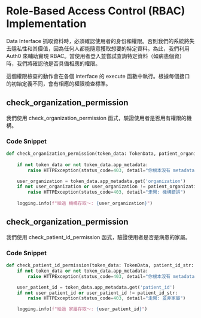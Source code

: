 # Role-Based Access Control (RBAC) Implementation

Data Interface 抓取資料時，必須確認使用者的身份和權限。否則我們的系統將失去隱私性和其價值，因為任何人都能隨意獲取想要的特定資料。為此，我們利用 Auth0 來輔助實現 RBAC。當使用者登入並嘗試查詢特定資料（如病患個資）時，我們將確認他是否具備相應的權限。

這個權限檢查的動作會在各個 interface 的 execute 函數中執行。根據每個接口的初始定義不同，會有相應的權限檢查標準。

## check_organization_permission

我們使用 check_organization_permission 函式，驗證使用者是否用有權限的機構。

### Code Snippet
```python
def check_organization_permission(token_data: TokenData, patient_organization_str: str):
    
    if not token_data or not token_data.app_metadata:
        raise HTTPException(status_code=403, detail="你根本沒有 metadata")

    user_organization = token_data.app_metadata.get('organization')
    if not user_organization or user_organization != patient_organization_str:
        raise HTTPException(status_code=403, detail="走開: 機構錯誤")
     
    logging.info(f"給過 機構存取～: {user_organization}")
```


    
## check_organization_permission

我們使用 check_patient_id_permission 函式，驗證使用者是否是病患的家屬。
### Code Snippet
```python
def check_patient_id_permission(token_data: TokenData, patient_id_str: str):
    if not token_data or not token_data.app_metadata:
        raise HTTPException(status_code=403, detail="你根本沒有 metadata")

    user_patient_id = token_data.app_metadata.get('patient_id')
    if not user_patient_id or user_patient_id != patient_id_str:
        raise HTTPException(status_code=403, detail="走開: 並非家屬")

    logging.info(f"給過 家屬存取～: {user_patient_id}")
```
